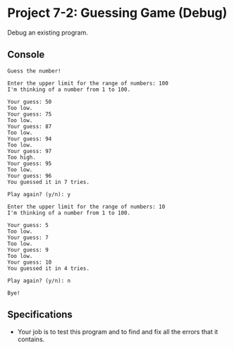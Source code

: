 # Project 7-2: Guessing Game (Debug)
Debug an existing program.
## Console
```
Guess the number!

Enter the upper limit for the range of numbers: 100
I'm thinking of a number from 1 to 100.

Your guess: 50
Too low.
Your guess: 75
Too low.
Your guess: 87
Too low.
Your guess: 94
Too low.
Your guess: 97
Too high.
Your guess: 95
Too low.
Your guess: 96
You guessed it in 7 tries.

Play again? (y/n): y

Enter the upper limit for the range of numbers: 10
I'm thinking of a number from 1 to 100.

Your guess: 5
Too low.
Your guess: 7
Too low.
Your guess: 9
Too low.
Your guess: 10
You guessed it in 4 tries.

Play again? (y/n): n

Bye!
```
## Specifications
- Your job is to test this program and to find and fix all the errors that it contains.